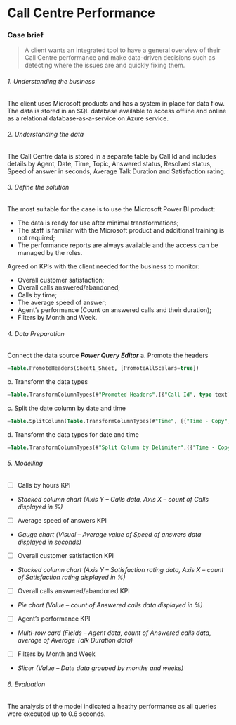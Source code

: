 # Call Centre Performance 
### Case brief

> A client wants an integrated tool to have a general overview of their Call Centre performance and make data-driven decisions such as detecting where the issues are and quickly fixing them.

###### 1. Understanding the business 
The client uses Microsoft products and has a system in place for data flow. The data is stored in an SQL database available to access offline and online as a relational database-as-a-service on Azure service.

###### 2. Understanding the data
The Call Centre data is stored in a separate table by Call Id and includes details by Agent, Date, Time, Topic, Answered status, Resolved status, Speed of answer in seconds, Average Talk Duration and Satisfaction rating.

###### 3. Define the solution
The most suitable for the case is to use the Microsoft Power BI product:
- The data is ready for use after minimal transformations;
- The staff is familiar with the Microsoft product and additional training is not required;
- The performance reports are always available and the access can be managed by the roles.

Agreed on KPIs with the client needed for the business to monitor:
- Overall customer satisfaction;
- Overall calls answered/abandoned;
- Calls by time;
- The average speed of answer;
- Agent’s performance (Count on answered calls and their duration);
- Filters by Month and Week.

###### 4. Data Preparation 
Connect the data source ***Power Query Editor***
a.	Promote the headers
```SQL
=Table.PromoteHeaders(Sheet1_Sheet, [PromoteAllScalars=true])
```
b.	Transform the data types
```SQL
=Table.TransformColumnTypes(#"Promoted Headers",{{"Call Id", type text}, {"Agent", type text}, {"Date", type date}, {"Time", type datetime}, {"Topic", type text}, {"Answered (Y/N)", type text}, {"Resolved", type text}, {"Speed of answer in seconds", Int64.Type}, {"AvgTalkDuration", type datetime}, {"Satisfaction rating", Int64.Type}})
```
c.	Split the date column by date and time
```SQL
=Table.SplitColumn(Table.TransformColumnTypes(#"Time", {{"Time - Copy", type text}}, "en-GB"), "Time - Copy", Splitter.SplitTextByEachDelimiter({" "}, QuoteStyle.Csv, false), {"Time - Copy.1", "Time - Copy.2"})
```
d.	Transform the data types for date and time
```SQL
=Table.TransformColumnTypes(#"Split Column by Delimiter",{{"Time - Copy.1", type date}, {"Time - Copy.2", type time}})
```

###### 5. Modelling
- [ ] Calls by hours KPI
- *Stacked column chart (Axis Y – Calls data, Axis X – count of Calls displayed in %)*
- [ ] Average speed of answers KPI
- *Gauge chart (Visual – Average value of Speed of answers data displayed in seconds)*
- [ ] Overall customer satisfaction KPI
- *Stacked column chart (Axis Y – Satisfaction rating data, Axis X – count of Satisfaction rating displayed in %)*
- [ ] Overall calls answered/abandoned KPI
- *Pie chart (Value – count of Answered calls data displayed in %)*
- [ ] Agent’s performance KPI
- *Multi-row card (Fields – Agent data, count of Answered calls data, average of Average Talk Duration data)*
- [ ] Filters by Month and Week
- *Slicer (Value – Date data grouped by months and weeks)*

###### 6. Evaluation 
The analysis of the model indicated a heathy performance as all queries were executed up to 0.6 seconds.




